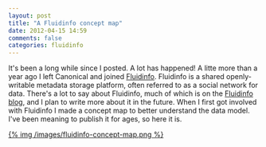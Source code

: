 ```yaml
---
layout: post
title: "A Fluidinfo concept map"
date: 2012-04-15 14:59
comments: false
categories: fluidinfo
---
```


It's been a long while since I posted.  A lot has happened!  A litte
more than a year ago I left Canonical and joined
[Fluidinfo](http://fluidinfo.com/).  Fluidinfo is a shared
openly-writable metadata storage platform, often referred to as a
social network for data.  There's a lot to say about Fluidinfo, much
of which is on the
[Fluidinfo blog](http://blogs.fluidinfo.com/fluidinfo/), and I plan to
write more about it in the future.  When I first got involved with
Fluidinfo I made a concept map to better understand the data model.
I've been meaning to publish it for ages, so here it is.

[{% img /images/fluidinfo-concept-map.png %}](/images/fluidinfo-concept-map.png)
